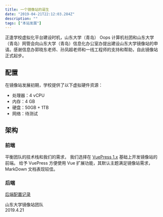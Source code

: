 ```yaml
---
title: 一个镜像站的诞生
date: "2019-04-21T22:12:03.284Z"
description: ""
tags: ["本站发展"]
---
```

正逢学校虚拟化平台建设时机，山东大学（青岛） Oops 计算机社团和山东大学（青岛）网管会向山东大学（青岛）信息化办公室办提出建设山东大学镜像站的申请。感谢信息办郭晓东老师、孙凤超老师和一线工程师的支持和帮助，自此镜像站正式起步。

## 配置

在镜像站发展初期，学校提供了以下虚拟硬件资源：

- 处理器：4 vCPU
- 内存：4 GB
- 硬盘：50GB + 1TB
- 网络：待测试

## 架构

### 前端

平衡团队的技术栈和我们的需求，
我们选择在 [VuePress 1.x](https://github.com/suxb201/Learning-and-Practicing) 基础上开发镜像站的前端。
给予 VuePress 方便使用 Vue 扩展功能，其默认主题满足镜像站需求，MarkDown 文档表现较佳。

### 后端

[后端配置记录](BackendConfigJournal.html)

山东大学镜像站团队  
2019.4.21
